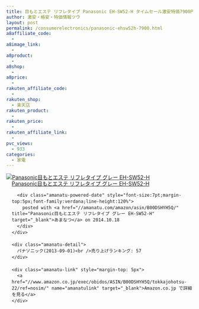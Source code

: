 ```yaml
---
title: 目もとエステ リフレタイプ Panasonic EH-SW52-H タイムセール激安特価7900円台！送料無料！
author: 激安・格安・特価情報ツウ
layout: post
permalink: /consumerelectronics/panasonic-ehsw52h-7900.html
a8affiliate_code:
  -
a8image_link:
  -
a8product:
  -
a8shop:
  -
a8price:
  -
rakuten_affiliate_code:
  -
rakuten_shop:
  - 楽天店
rakuten_product:
  -
rakuten_price:
  -
rakuten_affiliate_link:
  -
pvc_views:
  - 933
categories:
  - 家電
---
```

<div class="amanatu-box" style="margin-bottom:0px;">
  <div class="amanatu-image" style="float:left;">
    <a href="//www.amazon.co.jp/exec/obidos/ASIN/B00DSHYH5Q/tokkajohotsu-22/ref=nosim/" name="amanatulink" target="_blank"><img src="//i1.wp.com/ecx.images-amazon.com/images/I/21yvpoYWiNL._SL160_.jpg?w=546" alt="Panasonic目もとエステ リフレタイプ グレー EH-SW52-H" style="border: none;" data-recalc-dims="1" /></a>
  </div>

  <div class="amanatu-info" style="float:left;margin-left:15px;line-height:120%">
    <div class="amanatu-name" style="margin-bottom:10px;line-height:120%">
      <a href="//www.amazon.co.jp/exec/obidos/ASIN/B00DSHYH5Q/tokkajohotsu-22/ref=nosim/" name="amanatulink" target="_blank">Panasonic目もとエステ リフレタイプ グレー EH-SW52-H</a>

      <div class="amanatu-powered-date" style="font-size:7pt;margin-top:5px;font-family:verdana;line-height:120%">
        posted with <a href="//amanatu.com/amazon/asin/B00DSHYH5Q/" title="Panasonic目もとエステ リフレタイプ グレー EH-SW52-H" target="_blank">あまなつ</a> on 2014.10.18
      </div>
    </div>

    <div class="amanatu-detail">
      パナソニック(2013-09-01)<br />売り上げランキング: 57
    </div>

    <div class="amanatu-link" style="margin-top: 5px">
      <a href="//www.amazon.co.jp/exec/obidos/ASIN/B00DSHYH5Q/tokkajohotsu-22/ref=nosim/" name="amanatulink" target="_blank">Amazon.co.jp で詳細を見る</a>
    </div>
  </div>

  <div class="amanatu-footer" style="clear: left">
  </div>
</div>